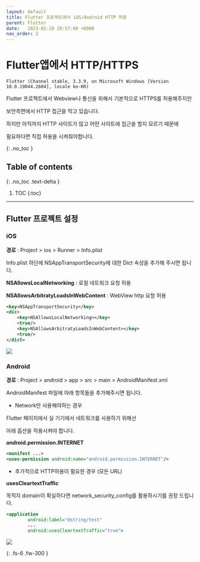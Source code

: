 ```yaml
---
layout: default
title: Flutter 프로젝트에서 iOS/Android HTTP 허용
parent: Flutter
date:   2023-02-28 20:57:00 +0900
nav_order: 2
---
```


# Flutter앱에서 HTTP/HTTPS

```
Flutter (Channel stable, 3.3.9, on Microsoft Windows [Version 10.0.19044.2604], locale ko-KR)
```

Flutter 프로젝트에서 Webview나 통신을 위해서 기본적으로 HTTPS를 허용해주지만

보안측면에서 HTTP 접근을 막고 있습니다.

하지만 아직까지 HTTP 사이트가 많고 어떤 사이트에 접근을 할지 모르기 때문에

필요하다면 직접 허용을 시켜줘야합니다.

{: .no_toc }

## Table of contents
{: .no_toc .text-delta }

1. TOC
{:toc}

---

## Flutter 프로젝트 설정

### iOS

**경로** : Project > ios > Runner > Info.plist

Info.plist 하단에 NSAppTransportSecurity에 대한 Dict 속성을 추가해 주시면 됩니다.

**NSAllowsLocalNetworking** : 로컬 네트워크 요청 허용 

**NSAllowsArbitratyLoadsInWebContent** : WebView http 요청 허용

```xml
<key>NSAppTransportSecurity</key>
<dic>
	<key>NSAllowsLocalNetworking></key>
	<true/>
	<key>NSAllowsArbitratyLoadsInWebContent></key>
	<true/>
</dict>
```

<img src='{{ "/assets/images/flutter/flutter_http_setting_1.png" | absolute_url }}'>

### Android

**경로** : Project > android > app > src > main > AndroidManifest.xml

AndroidManifest 파일에 아래 항목들을 추가해주시면 됩니다.

- Network만 사용해야하는 경우

Flutter 페이지에서 실 기기에서 네트워크를 사용하기 위해선

아래 옵션을 적용시켜야 합니다.

**android.permission.INTERNET**

```xml
<manifest ...>
<uses-permission android:name="android.permission.INTERNET"/>
```

- 추가적으로 HTTP허용이 필요한 경우 (모든 URL)

**usesCleartextTraffic**

목적지 domain이 확실하다면 network_security_config를 활용하시기를 권장 드립니다.

```xml
<application
        android:label="@string/test"
        ...
        android:usesCleartextTraffic="true">
```

<img src='{{ "/assets/images/flutter/flutter_http_setting_2.png" | absolute_url }}'>


{: .fs-6 .fw-300 }
